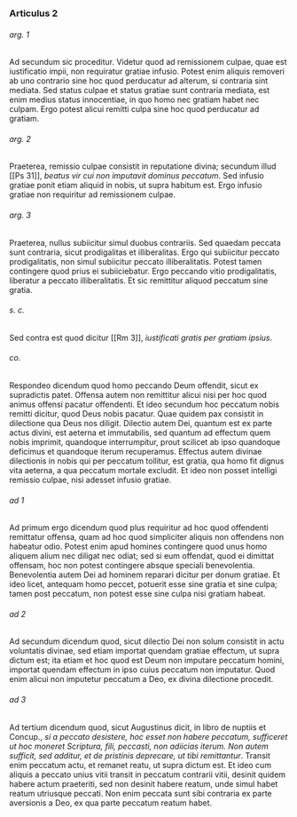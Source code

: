 ### Articulus 2

###### arg. 1
Ad secundum sic proceditur. Videtur quod ad remissionem culpae, quae est iustificatio impii, non requiratur gratiae infusio. Potest enim aliquis removeri ab uno contrario sine hoc quod perducatur ad alterum, si contraria sint mediata. Sed status culpae et status gratiae sunt contraria mediata, est enim medius status innocentiae, in quo homo nec gratiam habet nec culpam. Ergo potest alicui remitti culpa sine hoc quod perducatur ad gratiam.

###### arg. 2
Praeterea, remissio culpae consistit in reputatione divina; secundum illud [[Ps 31]], *beatus vir cui non imputavit dominus peccatum*. Sed infusio gratiae ponit etiam aliquid in nobis, ut supra habitum est. Ergo infusio gratiae non requiritur ad remissionem culpae.

###### arg. 3
Praeterea, nullus subiicitur simul duobus contrariis. Sed quaedam peccata sunt contraria, sicut prodigalitas et illiberalitas. Ergo qui subiicitur peccato prodigalitatis, non simul subiicitur peccato illiberalitatis. Potest tamen contingere quod prius ei subiiciebatur. Ergo peccando vitio prodigalitatis, liberatur a peccato illiberalitatis. Et sic remittitur aliquod peccatum sine gratia.

###### s. c.
Sed contra est quod dicitur [[Rm 3]], *iustificati gratis per gratiam ipsius*.

###### co.
Respondeo dicendum quod homo peccando Deum offendit, sicut ex supradictis patet. Offensa autem non remittitur alicui nisi per hoc quod animus offensi pacatur offendenti. Et ideo secundum hoc peccatum nobis remitti dicitur, quod Deus nobis pacatur. Quae quidem pax consistit in dilectione qua Deus nos diligit. Dilectio autem Dei, quantum est ex parte actus divini, est aeterna et immutabilis, sed quantum ad effectum quem nobis imprimit, quandoque interrumpitur, prout scilicet ab ipso quandoque deficimus et quandoque iterum recuperamus. Effectus autem divinae dilectionis in nobis qui per peccatum tollitur, est gratia, qua homo fit dignus vita aeterna, a qua peccatum mortale excludit. Et ideo non posset intelligi remissio culpae, nisi adesset infusio gratiae.

###### ad 1
Ad primum ergo dicendum quod plus requiritur ad hoc quod offendenti remittatur offensa, quam ad hoc quod simpliciter aliquis non offendens non habeatur odio. Potest enim apud homines contingere quod unus homo aliquem alium nec diligat nec odiat; sed si eum offendat, quod ei dimittat offensam, hoc non potest contingere absque speciali benevolentia. Benevolentia autem Dei ad hominem reparari dicitur per donum gratiae. Et ideo licet, antequam homo peccet, potuerit esse sine gratia et sine culpa; tamen post peccatum, non potest esse sine culpa nisi gratiam habeat.

###### ad 2
Ad secundum dicendum quod, sicut dilectio Dei non solum consistit in actu voluntatis divinae, sed etiam importat quendam gratiae effectum, ut supra dictum est; ita etiam et hoc quod est Deum non imputare peccatum homini, importat quendam effectum in ipso cuius peccatum non imputatur. Quod enim alicui non imputetur peccatum a Deo, ex divina dilectione procedit.

###### ad 3
Ad tertium dicendum quod, sicut Augustinus dicit, in libro de nuptiis et Concup., *si a peccato desistere, hoc esset non habere peccatum, sufficeret ut hoc moneret Scriptura, fili, peccasti, non adiicias iterum. Non autem sufficit, sed additur, et de pristinis deprecare, ut tibi remittantur*. Transit enim peccatum actu, et remanet reatu, ut supra dictum est. Et ideo cum aliquis a peccato unius vitii transit in peccatum contrarii vitii, desinit quidem habere actum praeteriti, sed non desinit habere reatum, unde simul habet reatum utriusque peccati. Non enim peccata sunt sibi contraria ex parte aversionis a Deo, ex qua parte peccatum reatum habet.

